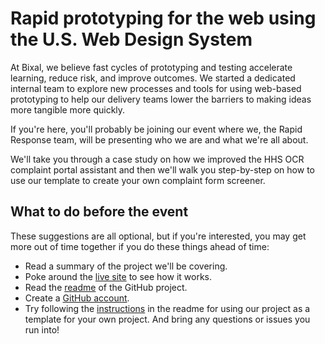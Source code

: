 # Rapid prototyping for the web using the U.S. Web Design System

At Bixal, we believe fast cycles of prototyping and testing accelerate learning, reduce risk, and improve outcomes. We started a dedicated internal team to explore new processes and tools for using web-based prototyping to help our delivery teams lower the barriers to making ideas more tangible more quickly.

If you're here, you'll probably be joining our event where we, the Rapid Response team, will be presenting who we are and what we're all about. 

We'll take you through a case study on how we improved the HHS OCR complaint portal assistant and then we'll walk you step-by-step on how to use our template to create your own complaint form screener. 

## What to do before the event

These suggestions are all optional, but if you're interested, you may get more out of time together if you do these things ahead of time:
- Read a summary of the project we'll be covering.
- Poke around the [live site](https://bixal.github.io/uswds-screener-prototyping-tool/) to see how it works.
- Read the [readme](https://github.com/Bixal/uswds-screener-prototyping-tool#readme) of the GitHub project.
- Create a [GitHub account](https://github.com/).
- Try following the [instructions](https://github.com/Bixal/uswds-screener-prototyping-tool#how-to) in the readme for using our project as a template for your own project. And bring any questions or issues you run into!
